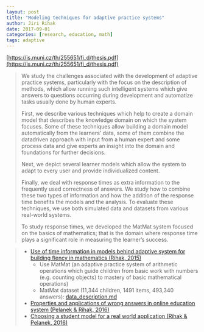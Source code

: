 ```yaml
---
layout: post
title: "Modeling techniques for adaptive practice systems"
author: Jiri Rihak
date: 2017-09-01
categories: [research, education, math]
tags: adaptive
---
```


[https://is.muni.cz/th/255651/fi_d/thesis.pdf](https://is.muni.cz/th/255651/fi_d/thesis.pdf)

> We study the challenges associated with the development of adaptive practice systems, particularly with the focus on the description of methods, which allow running such intelligent systems which give answers to questions occurring during development and automatize tasks usually done by human experts. 
>
> First, we describe various techniques which help to create a domain model that describes the knowledge domain on which the system focuses. Some of these techniques allow building a domain model automatically from the learners’ data, some of them combine the datadriven approach with input from a human expert and some process data and give experts an insight into the domain and foundations for further decisions. 
>
> Next, we depict several learner models which allow the system to adapt to every user and provide individualized content. 
>
> Finally, we deal with response times as extra information to the frequently used correctness of answers. We study how to combine these two types of information and how the addition of the response time benefits the models and the analysis. To evaluate these techniques, we use both simulated data and datasets from various real-world systems. 
>
> To study response times, we developed the MatMat system focused on the basics of mathematics; that is the domain where response time plays a significant role in measuring the learner’s success.

> - [Use of time information in models behind adaptive system for building flency in mathematics (Rihak, 2015)](https://www.fi.muni.cz/adaptivelearning/documents/matmat-model.pdf)
>   - Use MatMat (an adaptive practice system of arithmetic operations which guide children from basic work with numbers (e.g. counting objects) to mastery of basic mathematical operations)
>   - MatMat dataset (11,344 children, 1491 items, 493,340 answers): [data_description.md](https://github.com/adaptive-learning/matmat-web/blob/master/data/data_description.md) 
> - [Properties and applications of wrong answers in online education system (Pelanek & Rihak, 2016)](https://www.fi.muni.cz/~xpelanek/publications/edm16-wrong-answers.pdf)
> - [Choosing a student model for a real world application (Rihak & Pelanek, 2016)](https://www.fi.muni.cz/~xpelanek/publications/its-matmat.pdf)

